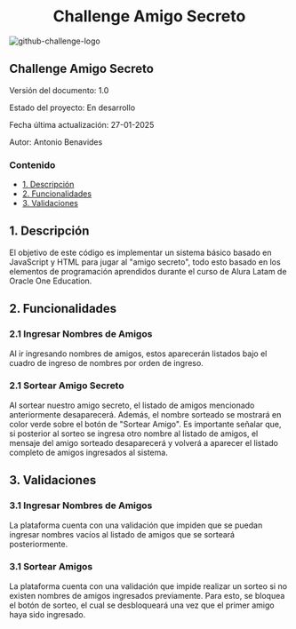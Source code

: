 <h1 align="center">Challenge Amigo Secreto</h1>

![github-challenge-logo](https://github.com/user-attachments/assets/15c518fb-7806-4e13-a646-9a14e3545b78)

<h2>Challenge Amigo Secreto</h2>

Versión del documento: 1.0

Estado del proyecto: En desarrollo

Fecha última actualización: 27-01-2025

Autor: Antonio Benavides

<h3>Contenido</h3>

- [1. Descripción](#1-descripción)
- [2. Funcionalidades](#2-funcionalidades)
- [3. Validaciones](#3-validaciones)

## 1. Descripción

El objetivo de este código es implementar un sistema básico basado en JavaScript y HTML para jugar al "amigo secreto", todo esto basado en los elementos de programación aprendidos durante el curso de Alura Latam de Oracle One Education.

## 2. Funcionalidades
### 2.1 Ingresar Nombres de Amigos

Al ir ingresando nombres de amigos, estos aparecerán listados bajo el cuadro de ingreso de nombres por orden de ingreso.

### 2.1 Sortear Amigo Secreto

Al sortear nuestro amigo secreto, el listado de amigos mencionado anteriormente desaparecerá. Además, el nombre sorteado se mostrará en color verde sobre el botón de "Sortear Amigo". Es importante señalar que, si posterior al sorteo se ingresa otro nombre al listado de amigos, el mensaje del amigo sorteado desaparecerá y volverá a aparecer el listado completo de amigos ingresados al sistema.

## 3. Validaciones
### 3.1 Ingresar Nombres de Amigos

La plataforma cuenta con una validación que impiden que se puedan ingresar nombres vacíos al listado de amigos que se sorteará posteriormente.

### 3.1 Sortear Amigos

La plataforma cuenta con una validación que impide realizar un sorteo si no existen nombres de amigos ingresados previamente. Para esto, se bloquea el botón de sorteo, el cual se desbloqueará una vez que el primer amigo haya sido ingresado.


